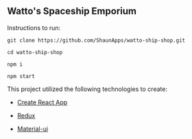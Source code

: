 
## Watto's Spaceship Emporium


Instructions to run:

`git clone https://github.com/ShaunApps/watto-ship-shop.git`

`cd watto-ship-shop`

`npm i`

`npm start`



This project utilized the following technologies to create:

* [Create React App](https://github.com/facebookincubator/create-react-app)

* [Redux](http://redux.js.org/)

* [Material-ui](http://www.material-ui.com/)
